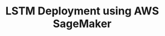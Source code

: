 ---
title: LSTM Deployment using AWS SageMaker
github: https://github.com/Agewerc/LSTM-deployment-sentiment-analysis-AWS
image: /assets/images/deployment.png
description: Built a model, deployed it, and created a gateway for accessing it from a website. Made use of PyTorch for a sentiment analysis model.
layout: post
---